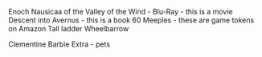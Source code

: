Enoch
Nausicaa of the Valley of the Wind - Blu-Ray - this is a movie
Descent into Avernus - this is a book
60 Meeples - these are game tokens on Amazon
Tall ladder
Wheelbarrow



Clementine
Barbie Extra - pets